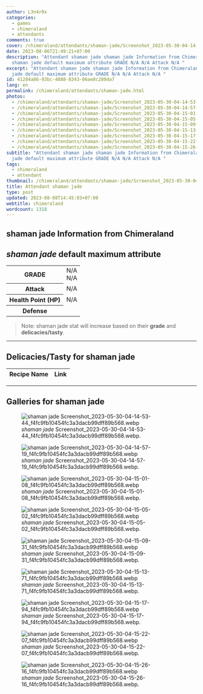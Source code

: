 ```yaml
---
author: L3n4r0x
categories:
  - games
  - chimeraland
  - attendants
comments: true
cover: /chimeraland/attendants/shaman-jade/Screenshot_2023-05-30-04-14-53-44_f4fc9fb10454fc3a3dacb99dff89b568.webp
date: 2023-08-06T21:49:21+07:00
description: "Attendant shaman jade shaman jade Information from Chimeraland
  shaman jade default maximum attribute GRADE N/A N/A Attack N/A "
excerpt: "Attendant shaman jade shaman jade Information from Chimeraland shaman
  jade default maximum attribute GRADE N/A N/A Attack N/A "
id: 41284a86-93bc-4888-8343-06ae8c280da7
lang: en
permalink: /chimeraland/attendants/shaman-jade.html
photos:
  - /chimeraland/attendants/shaman-jade/Screenshot_2023-05-30-04-14-53-44_f4fc9fb10454fc3a3dacb99dff89b568.webp
  - /chimeraland/attendants/shaman-jade/Screenshot_2023-05-30-04-14-57-19_f4fc9fb10454fc3a3dacb99dff89b568.webp
  - /chimeraland/attendants/shaman-jade/Screenshot_2023-05-30-04-15-01-08_f4fc9fb10454fc3a3dacb99dff89b568.webp
  - /chimeraland/attendants/shaman-jade/Screenshot_2023-05-30-04-15-05-02_f4fc9fb10454fc3a3dacb99dff89b568.webp
  - /chimeraland/attendants/shaman-jade/Screenshot_2023-05-30-04-15-09-31_f4fc9fb10454fc3a3dacb99dff89b568.webp
  - /chimeraland/attendants/shaman-jade/Screenshot_2023-05-30-04-15-13-71_f4fc9fb10454fc3a3dacb99dff89b568.webp
  - /chimeraland/attendants/shaman-jade/Screenshot_2023-05-30-04-15-17-94_f4fc9fb10454fc3a3dacb99dff89b568.webp
  - /chimeraland/attendants/shaman-jade/Screenshot_2023-05-30-04-15-22-07_f4fc9fb10454fc3a3dacb99dff89b568.webp
  - /chimeraland/attendants/shaman-jade/Screenshot_2023-05-30-04-15-26-16_f4fc9fb10454fc3a3dacb99dff89b568.webp
subtitle: "Attendant shaman jade shaman jade Information from Chimeraland shaman
  jade default maximum attribute GRADE N/A N/A Attack N/A "
tags:
  - chimeraland
  - attendant
thumbnail: /chimeraland/attendants/shaman-jade/Screenshot_2023-05-30-04-14-53-44_f4fc9fb10454fc3a3dacb99dff89b568.webp
title: Attendant shaman jade
type: post
updated: 2023-08-08T14:45:03+07:00
webtitle: chimeraland
wordcount: 1318
---
```


<link
  rel="stylesheet"
  href="https://rawcdn.githack.com/dimaslanjaka/Web-Manajemen/870a349/css/bootstrap-5-3-0-alpha3-wrapper.css"
/>
<section id="bootstrap-wrapper">
  <div data-bs-theme="dark">
    <h2>shaman jade Information from Chimeraland</h2>
    <h2 id="attribute"><i>shaman jade</i> default maximum attribute</h2>
    <div class="row">
      <div class="col mb-2">
        <div class="card">
          <div class="card-body">
            <table>
              <tr>
                <th>GRADE</th>
                <td>N/A <br />N/A</td>
              </tr>
              <tr>
                <th>Attack</th>
                <td>N/A</td>
              </tr>
              <tr>
                <th>Health Point (HP)</th>
                <td>N/A</td>
              </tr>
              <tr>
                <th>Defense</th>
                <td></td>
              </tr>
            </table>
          </div>
        </div>
      </div>
    </div>
    <blockquote class="bd-callout bd-callout-warning">
      Note: shaman jade stat will increase based on their <b>grade</b> and
      <b>delicacies/tasty</b>.
    </blockquote>
    <hr />
    <h2 id="delicacies">Delicacies/Tasty for shaman jade</h2>
    <div class="card">
      <div class="card-body">
        <div class="table-responsive">
          <table class="table table-striped">
            <thead>
              <tr>
                <th>Recipe Name</th>
                <th>Link</th>
              </tr>
            </thead>
            <tbody></tbody>
          </table>
        </div>
      </div>
    </div>
    <hr />
    <div id="gallery">
      <h2>Galleries for shaman jade</h2>
      <div class="row">
        <div class="col-lg-6 col-12">
          <figure>
            <img
              src="https://www.webmanajemen.com/chimeraland/attendants/shaman-jade/Screenshot_2023-05-30-04-14-53-44_f4fc9fb10454fc3a3dacb99dff89b568.webp"
              alt="shaman jade Screenshot_2023-05-30-04-14-53-44_f4fc9fb10454fc3a3dacb99dff89b568.webp"
            />
            <figcaption style="word-wrap: break-word">
              <i>shaman jade</i>
              Screenshot_2023-05-30-04-14-53-44_f4fc9fb10454fc3a3dacb99dff89b568.webp.
            </figcaption>
          </figure>
        </div>
        <div class="col-lg-6 col-12">
          <figure>
            <img
              src="https://www.webmanajemen.com/chimeraland/attendants/shaman-jade/Screenshot_2023-05-30-04-14-57-19_f4fc9fb10454fc3a3dacb99dff89b568.webp"
              alt="shaman jade Screenshot_2023-05-30-04-14-57-19_f4fc9fb10454fc3a3dacb99dff89b568.webp"
            />
            <figcaption style="word-wrap: break-word">
              <i>shaman jade</i>
              Screenshot_2023-05-30-04-14-57-19_f4fc9fb10454fc3a3dacb99dff89b568.webp.
            </figcaption>
          </figure>
        </div>
        <div class="col-lg-6 col-12">
          <figure>
            <img
              src="https://www.webmanajemen.com/chimeraland/attendants/shaman-jade/Screenshot_2023-05-30-04-15-01-08_f4fc9fb10454fc3a3dacb99dff89b568.webp"
              alt="shaman jade Screenshot_2023-05-30-04-15-01-08_f4fc9fb10454fc3a3dacb99dff89b568.webp"
            />
            <figcaption style="word-wrap: break-word">
              <i>shaman jade</i>
              Screenshot_2023-05-30-04-15-01-08_f4fc9fb10454fc3a3dacb99dff89b568.webp.
            </figcaption>
          </figure>
        </div>
        <div class="col-lg-6 col-12">
          <figure>
            <img
              src="https://www.webmanajemen.com/chimeraland/attendants/shaman-jade/Screenshot_2023-05-30-04-15-05-02_f4fc9fb10454fc3a3dacb99dff89b568.webp"
              alt="shaman jade Screenshot_2023-05-30-04-15-05-02_f4fc9fb10454fc3a3dacb99dff89b568.webp"
            />
            <figcaption style="word-wrap: break-word">
              <i>shaman jade</i>
              Screenshot_2023-05-30-04-15-05-02_f4fc9fb10454fc3a3dacb99dff89b568.webp.
            </figcaption>
          </figure>
        </div>
        <div class="col-lg-6 col-12">
          <figure>
            <img
              src="https://www.webmanajemen.com/chimeraland/attendants/shaman-jade/Screenshot_2023-05-30-04-15-09-31_f4fc9fb10454fc3a3dacb99dff89b568.webp"
              alt="shaman jade Screenshot_2023-05-30-04-15-09-31_f4fc9fb10454fc3a3dacb99dff89b568.webp"
            />
            <figcaption style="word-wrap: break-word">
              <i>shaman jade</i>
              Screenshot_2023-05-30-04-15-09-31_f4fc9fb10454fc3a3dacb99dff89b568.webp.
            </figcaption>
          </figure>
        </div>
        <div class="col-lg-6 col-12">
          <figure>
            <img
              src="https://www.webmanajemen.com/chimeraland/attendants/shaman-jade/Screenshot_2023-05-30-04-15-13-71_f4fc9fb10454fc3a3dacb99dff89b568.webp"
              alt="shaman jade Screenshot_2023-05-30-04-15-13-71_f4fc9fb10454fc3a3dacb99dff89b568.webp"
            />
            <figcaption style="word-wrap: break-word">
              <i>shaman jade</i>
              Screenshot_2023-05-30-04-15-13-71_f4fc9fb10454fc3a3dacb99dff89b568.webp.
            </figcaption>
          </figure>
        </div>
        <div class="col-lg-6 col-12">
          <figure>
            <img
              src="https://www.webmanajemen.com/chimeraland/attendants/shaman-jade/Screenshot_2023-05-30-04-15-17-94_f4fc9fb10454fc3a3dacb99dff89b568.webp"
              alt="shaman jade Screenshot_2023-05-30-04-15-17-94_f4fc9fb10454fc3a3dacb99dff89b568.webp"
            />
            <figcaption style="word-wrap: break-word">
              <i>shaman jade</i>
              Screenshot_2023-05-30-04-15-17-94_f4fc9fb10454fc3a3dacb99dff89b568.webp.
            </figcaption>
          </figure>
        </div>
        <div class="col-lg-6 col-12">
          <figure>
            <img
              src="https://www.webmanajemen.com/chimeraland/attendants/shaman-jade/Screenshot_2023-05-30-04-15-22-07_f4fc9fb10454fc3a3dacb99dff89b568.webp"
              alt="shaman jade Screenshot_2023-05-30-04-15-22-07_f4fc9fb10454fc3a3dacb99dff89b568.webp"
            />
            <figcaption style="word-wrap: break-word">
              <i>shaman jade</i>
              Screenshot_2023-05-30-04-15-22-07_f4fc9fb10454fc3a3dacb99dff89b568.webp.
            </figcaption>
          </figure>
        </div>
        <div class="col-lg-6 col-12">
          <figure>
            <img
              src="https://www.webmanajemen.com/chimeraland/attendants/shaman-jade/Screenshot_2023-05-30-04-15-26-16_f4fc9fb10454fc3a3dacb99dff89b568.webp"
              alt="shaman jade Screenshot_2023-05-30-04-15-26-16_f4fc9fb10454fc3a3dacb99dff89b568.webp"
            />
            <figcaption style="word-wrap: break-word">
              <i>shaman jade</i>
              Screenshot_2023-05-30-04-15-26-16_f4fc9fb10454fc3a3dacb99dff89b568.webp.
            </figcaption>
          </figure>
        </div>
      </div>
    </div>
  </div>
</section>